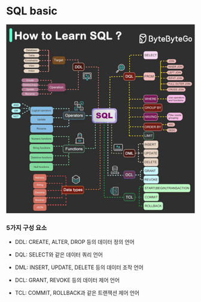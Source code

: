 # SQL basic

![](images/sqlBasic1.png)

### 5가지 구성 요소

- DDL: CREATE, ALTER, DROP 등의 데이터 정의 언어

- DQL: SELECT와 같은 데이터 쿼리 언어

- DML: INSERT, UPDATE, DELETE 등의 데이터 조작 언어

- DCL: GRANT, REVOKE 등의 데이터 제어 언어

- TCL: COMMIT, ROLLBACK과 같은 트랜잭션 제어 언어
